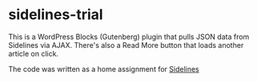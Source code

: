 # sidelines-trial
This is a WordPress Blocks (Gutenberg) plugin that pulls JSON data from Sidelines via AJAX.
There's also a Read More button that loads another article on click.

The code was written as a home assignment for [Sidelines](https://www.sidelines.io/)
